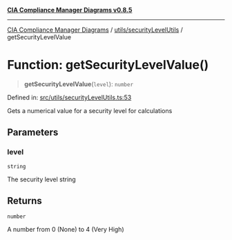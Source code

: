 [**CIA Compliance Manager Diagrams v0.8.5**](../../../README.md)

***

[CIA Compliance Manager Diagrams](../../../modules.md) / [utils/securityLevelUtils](../README.md) / getSecurityLevelValue

# Function: getSecurityLevelValue()

> **getSecurityLevelValue**(`level`): `number`

Defined in: [src/utils/securityLevelUtils.ts:53](https://github.com/Hack23/cia-compliance-manager/blob/eca22610f41e5f6b6c0cece88769b1ffbe9db4bd/src/utils/securityLevelUtils.ts#L53)

Gets a numerical value for a security level for calculations

## Parameters

### level

`string`

The security level string

## Returns

`number`

A number from 0 (None) to 4 (Very High)
